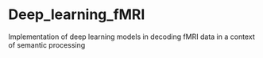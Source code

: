 # Deep_learning_fMRI
Implementation of deep learning models in decoding fMRI data in a context of semantic processing
